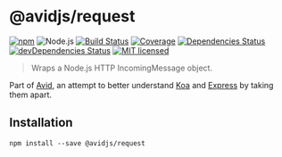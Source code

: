 # @avidjs/request

[![npm](https://img.shields.io/npm/v/@avidjs/request.svg?style=flat-square)](https://www.npmjs.com/package/@avidjs/request)
![Node.js](https://img.shields.io/badge/node.js-%3E=_7.6.0-blue.svg?style=flat-square)
[![Build Status](https://img.shields.io/travis/avidjs/request/master.svg?style=flat-square)](https://travis-ci.org/avidjs/request) [![Coverage](https://img.shields.io/codecov/c/github/avidjs/request.svg?style=flat-square)](https://codecov.io/gh/avidjs/request)
[![Dependencies Status](https://david-dm.org/avidjs/request/status.svg?style=flat-square)](https://david-dm.org/avidjs/request)
[![devDependencies Status](https://david-dm.org/avidjs/request/dev-status.svg?style=flat-square)](https://david-dm.org/avidjs/request?type=dev)
[![MIT licensed](https://img.shields.io/badge/license-MIT-blue.svg?style=flat-square)](https://github.com/avidjs/request/blob/master/LICENSE)

> Wraps a Node.js HTTP IncomingMessage object.

Part of [Avid](https://github.com/avidjs), an attempt to better understand [Koa](http://koajs.com/) and [Express](https://expressjs.com/) by taking them apart.

## Installation

```shell
npm install --save @avidjs/request
```
